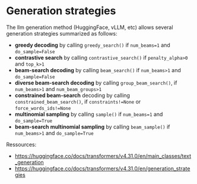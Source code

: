 # Generation strategies

The llm generation method (HuggingFace, vLLM, etc) allows several generation strategies summarized as follows:

- **greedy decoding** by calling `greedy_search()` if `num_beams=1` and `do_sample=False`
- **contrastive search** by calling `contrastive_search()` if `penalty_alpha>0` and `top_k>1`
- **beam-search decoding** by calling `beam_search()` if `num_beams>1` and `do_sample=False`
- **diverse beam-search decoding** by calling `group_beam_search()`, if `num_beams>1` and `num_beam_groups>1`
- **constrained beam-search** decoding by calling `constrained_beam_search()`, if `constraints!=None` or `force_words_ids!=None`
- **multinomial sampling** by calling `sample()` if `num_beams=1` and `do_sample=True`
- **beam-search multinomial sampling** by calling `beam_sample()` if `num_beams>1` and `do_sample=True`

Ressources:

- https://huggingface.co/docs/transformers/v4.31.0/en/main_classes/text_generation
- https://huggingface.co/docs/transformers/v4.31.0/en/generation_strategies
